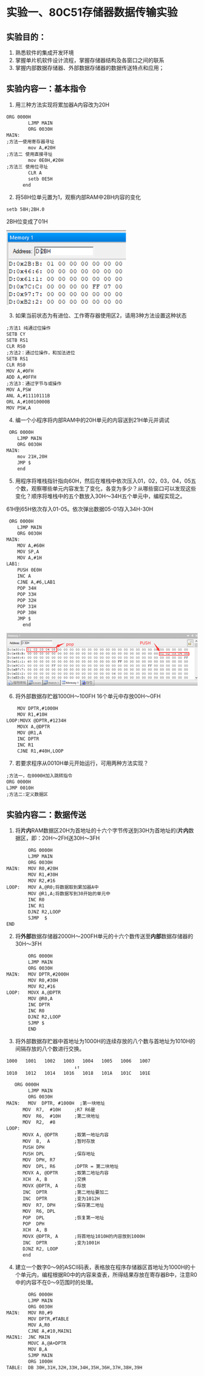 # 实验一、80C51存储器数据传输实验

## 实验目的：
1. 熟悉软件的集成开发环境
2. 掌握单片机软件设计流程，掌握存储器结构及各窗口之间的联系
3. 掌握内部数据存储器、外部数据存储器的数据传送特点和应用；

## 实验内容一：基本指令
1)	用三种方法实现将累加器A内容改为20H

```assembly
ORG 0000H 		
		LJMP MAIN
		ORG 0030H
MAIN:
;方法一使用寄存器寻址
		mov A,#20H
;方法二 使用直接寻址
		mov 0E0H,#20H
;方法三 使用位寻址
		CLR A
		setb 0E5H
	  end
```



2)	将58H位单元置为1，观察内部RAM中2BH内容的变化

```assembly
setb 58H;2BH.0
```

2BH位变成了01H

![image-20201017102633800](./pics/image-20201017102633800.png)



3)	如果当前状态为有进位、工作寄存器使用区2，请用3种方法设置这种状态

```assembly
;方法1 纯通过位操作
SETB CY
SETB RS1
CLR RS0
;方法2：通过位操作，和加法进位
SETB RS1
CLR RS0
MOV A,#0FH
ADD A,#0FFH
;方法3：通过字节与或操作
MOV A,PSW
ANL A,#11110111B
ORL A,#10010000B
MOV PSW,A
```

4)	编一个小程序将内部RAM中的20H单元的内容送到21H单元并调试

```assembly
 ORG 0000H 		
    LJMP MAIN
    ORG 0030H
MAIN:
    mov 21H,20H
    JMP $
	end
```



5)	用程序将堆栈指针指向60H，然后在堆栈中依次压入01，02，03，04，05五个数，观察哪些单元内容发生了变化，各变为多少？从哪些窗口可以发现这些变化？顺序将堆栈中的五个数放入30H～34H五个单元中，编程实现之。

61H到65H依次存入01-05。依次弹出数据05-01存入34H-30H

```assembly
 ORG 0000H 		
	LJMP MAIN
	ORG 0030H
MAIN:
    MOV A,#60H
    MOV SP,A
    MOV A,#1H
LAB1:
    PUSH 0E0H
    INC A
    CJNE A,#6,LAB1
    POP 34H
    POP 33H
    POP 32H
    POP 31H
    POP 30H
    JMP $
	  end
```

![image-20201017113927761](./pics/image-20201017113927761.png)

6)	将外部数据存贮器1000H～100FH 16个单元中存放00H～0FH

```assembly
    MOV DPTR,#1000H 
    MOV R1,#10H 
LOOP:MOVX @DPTR,#1234H     
    MOVX A,@DPTR      
    MOV @R1,A 
    INC DPTR 
    INC R1 
    CJNE R1,#40H,LOOP
```

7)	若要求程序从0010H单元开始运行，可用两种方法实现？

```assembly
;方法一，在0000H加入跳转指令
ORG 0000H
LJMP 0010H
;方法二:定义数据区
```



## 实验内容二：数据传送
1)	将**片内**RAM数据区20H为首地址的十六个字节传送到30H为首地址的(**片内**数据区，即：20H～2FH送30H～3FH

```assembly
		ORG 0000H
		LJMP MAIN
		ORG 0030H
MAIN: 	MOV R0,#20H
		MOV R1,#30H
		MOV R2,#16
LOOP:	MOV A,@R0;将数据取到累加器A中
		MOV @R1,A;将数据写到30开始的单元中
		INC R0
		INC R1
		DJNZ R2,LOOP
		SJMP  $
END 
```



2)	将**外部**数据存储器2000H～200FH单元的十六个数传送至**内部**数据存储器的30H～3FH

```assembly
		ORG 0000H 		
		LJMP MAIN
		ORG 0030H
MAIN: 	MOV DPTR,#2000H
		MOV R0,#30H
		MOV R2,#16
LOOP:	MOVX A,@DPTR
		MOV @R0,A
		INC DPTR
		INC R0
		DJNZ R2,LOOP
		SJMP $
		END
```



3)	将外部数据存贮器中首地址为1000H的连续存放的八个数与首地址为1010H的间隔存放的八个数进行交换。

```plaintext
1000   1001   1002   1003   1004   1005   1006   1007
                         ↓↑
1010   1012   1014   1016   1018   101A   101C   101E
```

```assembly
   ORG 0000H 		
		LJMP MAIN
		ORG 0030H
MAIN:	MOV  DPTR, #1000H  ;第一块地址
      MOV  R7,  #10H     ;R7 R6是
      MOV  R6,  #10H     ;第二块地址
      MOV  R2,  #8
LOOP:
      MOVX A, @DPTR      ;取第一地址内容
      MOV  B,  A         ;暂时存放
      PUSH DPH
      PUSH DPL           ;保存地址
      MOV  DPH, R7
      MOV  DPL, R6       ;DPTR = 第二块地址
      MOVX A, @DPTR      ;取第二地址内容
      XCH  A, B          ;交换
      MOVX @DPTR, A      ;存放
      INC  DPTR          ;第二地址要加二
      INC  DPTR          ;变为1012H
      MOV  R7, DPH       ;保存第二地址
      MOV  R6, DPL
      POP  DPL           ;恢复第一地址
      POP  DPH
      XCH  A, B
      MOVX @DPTR, A      ;将首地址1010H的内容放到1000H
      INC  DPTR          ;变为1001H
      DJNZ R2, LOOP
	  end
```



4)	建立一个数字0～9的ASCII码表，表格放在程序存储器区首地址为1000H的十个单元内，编程根据R0中的内容来查表，所得结果存放在寄存器B中，注意R0中的内容不在0～9范围时的处理。

```assembly
		ORG 0000H
		LJMP MAIN
		ORG 0030H
MAIN:	MOV R0,#9
		MOV DPTR,#TABLE
		MOV A,R0
		CJNE A,#10,MAIN1
MAIN1: 	JNC MAIN
		MOVC A,@A+DPTR
		MOV B,A
		SJMP MAIN
		ORG 1000H
TABLE: 	DB 30H,31H,32H,33H,34H,35H,36H,37H,38H,39H
```



